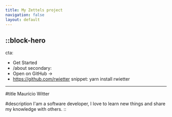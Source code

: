 ```yaml
---
title: My Zettels project
navigation: false
layout: default
---
```


::block-hero
---
cta:
  - Get Started
  - /about
secondary:
  - Open on GitHub →
  - https://github.com/rwietter
snippet: yarn install rwietter
---

#title
Maurício Witter

#description
I'am a software developer, I love to learn new things and share my knowledge with others.
::
